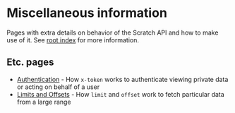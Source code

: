 # Miscellaneous information

Pages with extra details on behavior of the Scratch API and how to make use of it. See [root index](..) for more information.

## Etc. pages

* [Authentication](authentication.md) - How `x-token` works to authenticate viewing private data or acting on behalf of a user
* [Limits and Offsets](limits_and_offsets.md) - How `limit` and `offset` work to fetch particular data from a large range
